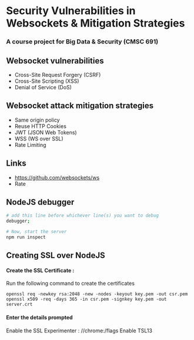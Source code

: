 # Security Vulnerabilities in Websockets & Mitigation Strategies
### A course project for Big Data & Security (CMSC 691)

## Websocket vulnerabilities
- Cross-Site Request Forgery (CSRF)
- Cross-Site Scripting (XSS)
- Denial of Service (DoS)

## Websocket attack mitigation strategies
- Same origin policy
- Reuse HTTP Cookies
- JWT (JSON Web Tokens)
- WSS (WS over SSL)
- Rate Limiting

## Links
- https://github.com/websockets/ws
- Rate

## NodeJS debugger
``` bash
# add this line before whichever line(s) you want to debug
debugger;

# Now, start the server
npm run inspect

```

## Creating SSL over NodeJS

#### Create the SSL Certificate : 

Run the following command to create the certificates

```mkdir encryption
openssl req -newkey rsa:2048 -new -nodes -keyout key.pem -out csr.pem openssl x509 -req -days 365 -in csr.pem -signkey key.pem -out server.crt
```

#### Enter the details prompted

Enable the SSL Experimenter : //chrome:/flags
	Enable TSL13